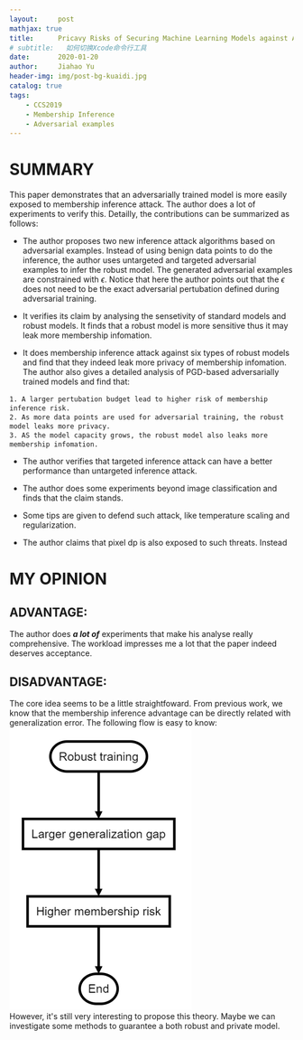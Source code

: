 ```yaml
---
layout:     post
mathjax: true
title:      Pricavy Risks of Securing Machine Learning Models against Adversarial Examples
# subtitle:   如何切换Xcode命令行工具
date:       2020-01-20
author:     Jiahao Yu
header-img: img/post-bg-kuaidi.jpg
catalog: true
tags:
    - CCS2019
    - Membership Inference
    - Adversarial examples
---
```


# SUMMARY

This paper demonstrates that an adversarially trained model is more easily exposed to membership inference attack. The author does a lot of experiments to verify this. Detailly, the contributions can be summarized as follows:

- The author proposes two new inference attack algorithms based on adversarial examples. Instead of using benign data points to do the inference, the author uses untargeted and targeted adversarial examples to infer the robust model. The generated adversarial examples are constrained with $\epsilon$. Notice that here the author points out that the $\epsilon$ does not need to be the exact adversarial pertubation defined during adversarial training.

- It verifies its claim by analysing the sensetivity of standard models and robust models. It finds that a robust model is more sensitive thus it may leak more membership infomation.

- It does membership inference attack against six types of robust models and find that they indeed leak more privacy of membership infomation. The author also gives a detailed analysis of PGD-based adversarially trained models and find that:

~~~
1. A larger pertubation budget lead to higher risk of membership inference risk.
2. As more data points are used for adversarial training, the robust model leaks more privacy.
3. AS the model capacity grows, the robust model also leaks more membership infomation.
~~~

- The author verifies that targeted inference attack can have a better performance than untargeted inference attack.

- The author does some experiments beyond image classification and finds that the claim stands.

- Some tips are given to defend such attack, like temperature scaling and regularization.

- The author claims that pixel dp is also exposed to such threats. Instead


# MY OPINION

## ADVANTAGE:

The author does ***a lot of*** experiments that make his analyse really comprehensive. The workload impresses me a lot that the paper indeed deserves acceptance.

## DISADVANTAGE:

The core idea seems to be a little straightfoward. From previous work, we know that the membership inference advantage can be directly related with generalization error. The following flow is easy to know:  
![1](../img/post1/flow.png)  
However, it's still very interesting to propose this theory. Maybe we can investigate some methods to guarantee a both robust and private model.